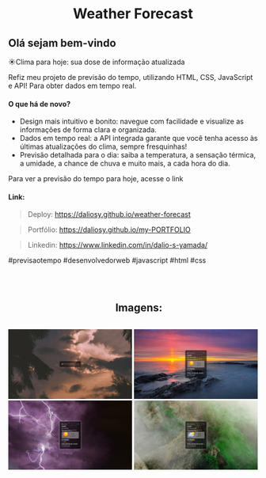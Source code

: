 <h1 align="center">Weather Forecast</h1>

<h2>Olá sejam bem-vindo</h2>

<p>☀️Clima para hoje: sua dose de informação atualizada</p>

<p>
Refiz meu projeto de previsão do tempo, utilizando HTML, CSS, JavaScript e API! Para obter dados em tempo real.
</p>

<h4>O que há de novo?</h4>
<ul>
<li>Design mais intuitivo e bonito: navegue com facilidade e visualize as informações de forma clara e organizada.</li>
<li>Dados em tempo real: a API integrada garante que você tenha acesso às últimas atualizações do clima, sempre fresquinhas!</li>
<li>Previsão detalhada para o dia: saiba a temperatura, a sensação térmica, a umidade, a chance de chuva e muito mais, a cada hora do dia.</li>
</ul>

<p>
Para ver a previsão do tempo para hoje, acesse o link
</p>

<h4>Link:</h4>

> Deploy: https://daliosy.github.io/weather-forecast

> Portfólio: https://daliosy.github.io/my-PORTFOLIO

> Linkedin: https://www.linkedin.com/in/dalio-s-yamada/

<p>
#previsaotempo #desenvolvedorweb #javascript #html #css
</p>
<br>

<div id="user-content-toc">
  <ul align="center">
    <h2 style="display: inline-block">Imagens:</h2>
  </ul>
</div>

<div align="center"> 
  <img src="./img/git-1.png" width="250px">
  <img src="./img/git-2.png" width="250px">
  <img src="./img/git-3.png" width="250px">
  <img src="./img/git-4.png" width="250px">
 
</div>
